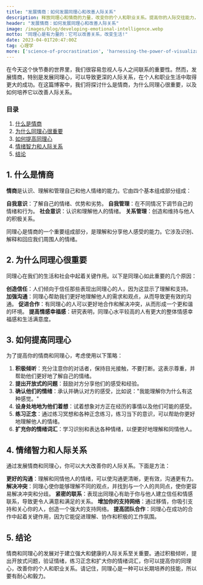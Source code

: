 ```yaml
---
title: "发展情商：如何发展同理心和改善人际关系"
description: 释放同理心和情商的力量，改变你的个人和职业关系。提高你的人际交往能力，增加你的情绪健康。
header: "发展情商：如何发展同理心和改善人际关系"
image: /images/blog/developing-emotional-intelligence.webp
motto: "同理心是有力量的：它可以改善关系，改变生活!"
date: 2023-04-01T20:47:00Z
tag: 心理学
more: ['science-of-procrastination', 'harnessing-the-power-of-visualization']
---
```

在今天这个快节奏的世界里，我们很容易忽视人与人之间联系的重要性。然而，发展情商，特别是发展同理心，可以导致更深的人际关系，在个人和职业生活中取得更大的成功。在这篇博客中，我们将探讨什么是情商，为什么同理心很重要，以及如何培养它以改善人际关系。

### 目录

1. [什么是情商](#what)
2. [为什么同理心很重要](#why)
3. [如何提高同理心](#empathy)
4. [情绪智力和人际关系](#relationships)
5. [结论](#conclusion)

<a name="what"></a>

## 1. 什么是情商

**情商**是认识、理解和管理自己和他人情绪的能力。它由四个基本组成部分组成：

**自我意识**：了解自己的情绪、优势和劣势。
**自我管理**：在不同情况下调节自己的情绪和行为。
**社会意识**：认识和理解他人的情绪。
**关系管理**：创造和维持与他人的积极关系。

同理心是情商的一个重要组成部分，是理解和分享他人感受的能力。它涉及识别、解释和回应我们周围人的情绪。

<a name="why"></a>

## 2. 为什么同理心很重要

同理心在我们的生活和社会中起着关键作用。以下是同理心如此重要的几个原因：

**创造信任**：人们倾向于信任那些表现出同理心的人，因为这显示了理解和支持。
**加强沟通**：同理心帮助我们更好地理解他人的需求和观点，从而导致更有效的沟通。
**促进合作**：有同理心的人可以更好地合作和解决冲突，从而形成一个更和谐的环境。
**提高情感幸福感**：研究表明，同理心水平较高的人有更大的整体情感幸福感和生活满意度。

<a name="empathy"></a>

## 3. 如何提高同理心

为了提高你的情商和同理心，考虑使用以下策略：

1. **积极倾听**：充分注意你的对话者，保持目光接触，不要打断。这表示尊重，并帮助他们更好地了解自己的情绪。
2. **提出开放式的问题**：鼓励对方分享他们的感受和经验。
3. **确认他们的情绪**：承认并确认对方的感受，比如说："我能理解你为什么有这种感觉。"
4. **设身处地地为他们着想**：试着想象对方正在经历的事情以及他们可能的感受。
5. **练习正念**：通过练习冥想和各种正念练习，练习当下的意识，可以帮助你更好地理解他人的情绪。
6. **扩充你的情绪词汇**：学习识别和表达各种情绪，以便更好地理解和同情他人。

<a name="relationships"></a>

## 4. 情绪智力和人际关系

通过发展情商和同理心，你可以大大改善你的人际关系。下面是方法：

**更好的沟通**：理解和同情他人的情绪，可以使沟通更清晰，更有效，沟通更有力。
**解决冲突**：同理心使你能够理解不同的观点，并找到与一个人的共同点，使你更容易解决冲突和分歧。
**紧密的联系**：表现出同理心有助于你与他人建立信任和情感联系，导致更令人满意和满足的关系。
**增加你的支持网络**：通过移情，你吸引支持和关心你的人，创造一个强大的支持网络。
**提高团队合作**：同理心在成功的合作中起着关键作用，因为它能促进理解、协作和积极的工作氛围。

<a name="conclusion"></a>

## 5. 结论

情商和同理心的发展对于建立强大和健康的人际关系至关重要。通过积极倾听，提出开放式问题，验证情绪，练习正念和扩大你的情绪词汇，你可以提高你的同理心，改善你的个人和职业关系。请记住，同理心是一种可以长期培养的技能，所以要有耐心和毅力。
